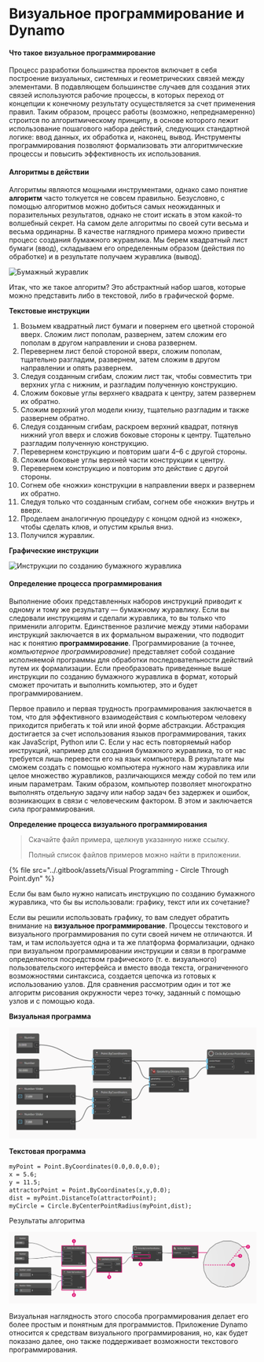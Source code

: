 # Визуальное программирование и Dynamo

#### Что такое визуальное программирование <a href="#what-is-visual-programming" id="what-is-visual-programming"></a>

Процесс разработки большинства проектов включает в себя построение визуальных, системных и геометрических связей между элементами. В подавляющем большинстве случаев для создания этих связей используются рабочие процессы, в которых переход от концепции к конечному результату осуществляется за счет применения правил. Таким образом, процесс работы (возможно, непреднамеренно) строится по алгоритмическому принципу, в основе которого лежит использование пошагового набора действий, следующих стандартной логике: ввод данных, их обработка и, наконец, вывод. Инструменты программирования позволяют формализовать эти алгоритмические процессы и повысить эффективность их использования.

#### Алгоритмы в действии <a href="#algorithms-in-hand" id="algorithms-in-hand"></a>

Алгоритмы являются мощными инструментами, однако само понятие **алгоритм** часто толкуется не совсем правильно. Безусловно, с помощью алгоритмов можно добиться самых неожиданных и поразительных результатов, однако не стоит искать в этом какой-то волшебный секрет. На самом деле алгоритмы по своей сути весьма и весьма ординарны. В качестве наглядного примера можно привести процесс создания бумажного журавлика. Мы берем квадратный лист бумаги (ввод), складываем его определенным образом (действия по обработке) и в результате получаем журавлика (вывод).

![Бумажный журавлик](https://primer.dynamobim.org/01\_Introduction/images/1-1/00-OrigamiCrane.png)

Итак, что же такое алгоритм? Это абстрактный набор шагов, которые можно представить либо в текстовой, либо в графической форме.

**Текстовые инструкции**

1. Возьмем квадратный лист бумаги и повернем его цветной стороной вверх. Сложим лист пополам, развернем, затем сложим его пополам в другом направлении и снова развернем.
2. Перевернем лист белой стороной вверх, сложим пополам, тщательно разгладим, развернем, затем сложим в другом направлении и опять развернем.
3. Следуя созданным сгибам, сложим лист так, чтобы совместить три верхних угла с нижним, и разгладим полученную конструкцию.
4. Сложим боковые углы верхнего квадрата к центру, затем развернем их обратно.
5. Сложим верхний угол модели книзу, тщательно разгладим и также развернем обратно.
6. Следуя созданным сгибам, раскроем верхний квадрат, потянув нижний угол вверх и сложив боковые стороны к центру. Тщательно разгладим полученную конструкцию.
7. Перевернем конструкцию и повторим шаги 4–6 с другой стороны.
8. Сложим боковые углы верхней части конструкции к центру.
9. Перевернем конструкцию и повторим это действие с другой стороны.
10. Согнем обе «ножки» конструкции в направлении вверх и развернем их обратно.
11. Следуя только что созданным сгибам, согнем обе «ножки» внутрь и вверх.
12. Проделаем аналогичную процедуру с концом одной из «ножек», чтобы сделать клюв, и опустим крылья вниз.
13. Получился журавлик.

**Графические инструкции**

![Инструкции по созданию бумажного журавлика](https://primer.dynamobim.org/01\_Introduction/images/1-1/01-OrigamiCraneInstructions.png)

#### Определение процесса программирования <a href="#programming-defined" id="programming-defined"></a>

Выполнение обоих представленных наборов инструкций приводит к одному и тому же результату — бумажному журавлику. Если вы следовали инструкциям и сделали журавлика, то вы только что применили алгоритм. Единственное различие между этими наборами инструкций заключается в их формальном выражении, что подводит нас к понятию **программирование**. Программирование (а точнее, _компьютерное программирование_) представляет собой создание исполняемой программы для обработки последовательности действий путем их формализации. Если преобразовать приведенные выше инструкции по созданию бумажного журавлика в формат, который сможет прочитать и выполнить компьютер, это и будет программированием.

Первое правило и первая трудность программирования заключается в том, что для эффективного взаимодействия с компьютером человеку приходится прибегать к той или иной форме абстракции. Абстракция достигается за счет использования языков программирования, таких как JavaScript, Python или C. Если у нас есть повторяемый набор инструкций, например для создания бумажного журавлика, то от нас требуется лишь перевести его на язык компьютера. В результате мы сможем создать с помощью компьютера нужного нам журавлика или целое множество журавликов, различающихся между собой по тем или иным параметрам. Таким образом, компьютер позволяет многократно выполнять отдельную задачу или набор задач без задержек и ошибок, возникающих в связи с человеческим фактором. В этом и заключается сила программирования.

**Определение процесса визуального программирования**

> Скачайте файл примера, щелкнув указанную ниже ссылку.
>
> Полный список файлов примеров можно найти в приложении.

{% file src="../.gitbook/assets/Visual Programming - Circle Through Point.dyn" %}

Если бы вам было нужно написать инструкцию по созданию бумажного журавлика, что бы вы использовали: графику, текст или их сочетание?

Если вы решили использовать графику, то вам следует обратить внимание на **визуальное программирование**. Процессы текстового и визуального программирования по сути своей ничем не отличаются. И там, и там используется одна и та же платформа формализации, однако при визуальном программировании инструкции и связи в программе определяются посредством графического (т. е. визуального) пользовательского интерфейса и вместо ввода текста, ограниченного возможностями синтаксиса, создается цепочка из готовых к использованию узлов. Для сравнения рассмотрим один и тот же алгоритм рисования окружности через точку, заданный с помощью узлов и с помощью кода.

**Визуальная программа**

![](./images/a-1/visualProgramming(2).png)

**Текстовая программа**

```
myPoint = Point.ByCoordinates(0.0,0.0,0.0);
x = 5.6;
y = 11.5;
attractorPoint = Point.ByCoordinates(x,y,0.0);
dist = myPoint.DistanceTo(attractorPoint);
myCircle = Circle.ByCenterPointRadius(myPoint,dist);
```

Результаты алгоритма

![](./images/a-1/visualProgramming(1).png)

Визуальная наглядность этого способа программирования делает его более простым и понятным для программистов. Приложение Dynamo относится к средствам визуального программирования, но, как будет показано далее, оно также поддерживает возможности текстового программирования.
